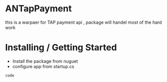 # ANTapPayment
 this is a warpaer for TAP payment api , package will handel most of the hard work 


# Installing / Getting Started

- Install the package from nuguet 
- configure app from startup.cs
```
code
```
